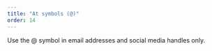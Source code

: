 ```yaml
---
title: "At symbols (@)"
order: 14
---
```


Use the @ symbol in email addresses and social media handles only.

